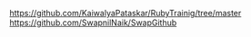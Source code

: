 https://github.com/KaiwalyaPataskar/RubyTrainig/tree/master
https://github.com/SwapnilNaik/SwapGithub

